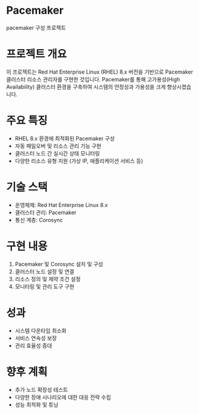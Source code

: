 # Pacemaker
pacemaker 구성 프로젝트

# 프로젝트 개요
이 프로젝트는 Red Hat Enterprise Linux (RHEL) 8.x 버전을 기반으로 Pacemaker 클러스터 리소스 관리자를 구현한 것입니다. Pacemaker를 통해 고가용성(High Availability) 클러스터 환경을 구축하여 시스템의 안정성과 가용성을 크게 향상시켰습니다.

# 주요 특징
- RHEL 8.x 환경에 최적화된 Pacemaker 구성
- 자동 페일오버 및 리소스 관리 기능 구현
- 클러스터 노드 간 실시간 상태 모니터링
- 다양한 리소스 유형 지원 (가상 IP, 애플리케이션 서비스 등)

# 기술 스택
- 운영체제: Red Hat Enterprise Linux 8.x
- 클러스터 관리: Pacemaker
- 통신 계층: Corosync

# 구현 내용
1. Pacemaker 및 Corosync 설치 및 구성
2. 클러스터 노드 설정 및 연결
3. 리소스 정의 및 제약 조건 설정
4. 모니터링 및 관리 도구 구현

# 성과
- 시스템 다운타임 최소화
- 서비스 연속성 보장
- 관리 효율성 증대

# 향후 계획
- 추가 노드 확장성 테스트
- 다양한 장애 시나리오에 대한 대응 전략 수립
- 성능 최적화 및 튜닝
